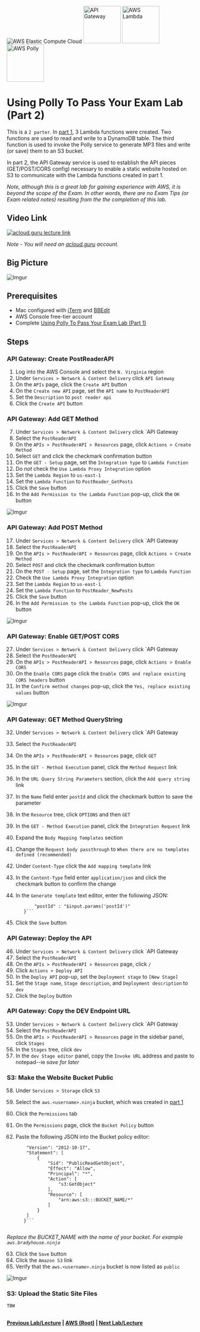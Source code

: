 ![AWS Elastic Compute Cloud](https://i.imgur.com/9awJmtb.png) <img src="https://i.imgur.com/7MCFLgi.png" height="100" title="API Gateway" /> <img src="https://i.imgur.com/Zjwx7ca.png" height="100" title="AWS Lambda" />
  <img src="https://i.imgur.com/nu0DYWn.png" height="100" title="AWS Polly" />


Using Polly To Pass Your Exam Lab (Part 2)
======

This is a `2 parter`.  In [part 1](ec2-using-polly-lab-pt1.md), 3 Lambda functions were created.  Two functions are used
to read and write to a DynamoDB table.  The third function is used to invoke the Polly service to generate MP3 files 
and write (or save) them to an S3 bucket.

In part 2, the API Gateway service is used to establish the API pieces (GET/POST/CORS config) necessary to 
enable a static website hosted on S3 to communicate with the Lambda functions created in part 1.  

*Note, although this is a great lab for gaining experience with AWS, it is beyond the scope of the Exam.  In other 
words, there are no Exam Tips (or Exam related notes) resulting from the the completion of this lab.*



## Video Link

[![acloud.guru lecture link](https://i.imgur.com/QohY9up.png)](https://acloud.guru/course/aws-certified-solutions-architect-associate/learn/ec2/8bd39cd5-9f90-58fe-4ea4-0720964751f6/watch)

*Note - You will need an [acloud.guru](acloud.guru) account.*


## Big Picture

![Imgur](https://i.imgur.com/iJJnnrb.png)


## Prerequisites

*   Mac configured with [iTerm](https://iterm2.com/) and [BBEdit](http://www.barebones.com/products/bbedit/)
*   AWS Console free-tier account
*   Complete [Using Polly To Pass Your Exam Lab (Part 1)](ec2-using-polly-lab-pt1.md)
     

## Steps

### API Gateway:  Create PostReaderAPI

1.  Log into the AWS Console and select the `N. Virginia` region
2.  Under `Services > Network & Content Delivery` click `API Gateway`
3.  On the `APIs` page, click the `Create API` button
4.  On the `Create new API` page, set the `API name` to `PostReaderAPI`
5.  Set the `Description` to `post reader api`
6.  Click the `Create API` button


### API Gateway:  Add GET Method

7.  Under `Services > Network & Content Delivery` click `API Gateway
8.  Select the `PostReaderAPI`
9.  On the `APIs > PostReaderAPI > Resources` page, click `Actions > Create Method`
10. Select `GET` and click the checkmark confirmation button
11. On the `GET - Setup` page, set the `Integration type` to `Lambda Function`
12. Do *not* check the `Use Lambda Proxy Integration` option
13. Set the `Lambda Region` to `us-east-1`
14. Set the `Lambda Function` to `PostReader_GetPosts`
15. Click the `Save` button
16. In the `Add Permission to the Lambda Function` pop-up, click the `OK` button


![Imgur](https://i.imgur.com/PqVDFgG.png)


### API Gateway: Add POST Method

17. Under `Services > Network & Content Delivery` click `API Gateway
18. Select the `PostReaderAPI`
19. On the `APIs > PostReaderAPI > Resources` page, click `Actions > Create Method`
20. Select `POST` and click the checkmark confirmation button
21. On the `POST - Setup` page, set the `Integration type` to `Lambda Function`
22. Check the `Use Lambda Proxy Integration` option
23. Set the `Lambda Region` to `us-east-1`
24. Set the `Lambda Function` to `PostReader_NewPosts`
25. Click the `Save` button
26. In the `Add Permission to the Lambda Function` pop-up, click the `OK` button

![Imgur](https://i.imgur.com/yswm78M.png)


### API Gateway: Enable GET/POST CORS
 
27. Under `Services > Network & Content Delivery` click `API Gateway
28. Select the `PostReaderAPI`
29. On the `APIs > PostReaderAPI > Resources` page, click `Actions > Enable CORS`
30. On the `Enable CORS` page click the `Enable CORS and replace existing CORS headers` button
31. In the `Confirm method changes` pop-up, click the `Yes, replace existing values` button


![Imgur](https://i.imgur.com/ZD2tKG0.png)


### API Gateway: GET Method QueryString

32. Under `Services > Network & Content Delivery` click `API Gateway
33. Select the `PostReaderAPI`
34. On the `APIs > PostReaderAPI > Resources` page, click `GET`
35. In the `GET - Method Execution` panel, click the `Method Request` link
36. In the `URL Query String Parameters` section, click the `Add query string` link
37. In the `Name` field enter `postId` and click the checkmark button to save the parameter
38. In the `Resource` tree, click `OPTIONS` and then `GET`
39. In the `GET - Method Execution` panel, click the `Integration Request` link
40. Expand the `Body Mapping Templates` section
41. Change the `Request body passthrough` to `When there are no templates defined (recommended)`
42. Under `Content-Type` click the `Add mapping template` link
43. In the `Content-Type` field enter `application/json` and click the checkmark button to confirm the change
44. In the `Generate template` text editor, enter the following JSON:

      ```{
             "postId" : "$input.params('postId')"
         }```

45. Click the `Save` button


### API Gateway: Deploy the API

46. Under `Services > Network & Content Delivery` click `API Gateway
47. Select the `PostReaderAPI`
48. On the `APIs > PostReaderAPI > Resources` page, click `/`
49. Click `Actions > Deploy API`
50. In the `Deploy API` pop-up, set the `Deployment stage` to `[New Stage]`
51. Set the `Stage name`, `Stage description`, and `Deployment description` to `dev`
52. Click the `Deploy` button


### API Gateway: Copy the DEV Endpoint URL

53. Under `Services > Network & Content Delivery` click `API Gateway
54. Select the `PostReaderAPI`
55. On the `APIs > PostReaderAPI > Resources` page in the sidebar panel, click `Stages`
56. In the `Stages` tree, click `dev`
57. In the `dev Stage editor` panel, copy the `Invoke URL` address and paste to notepad--ie *save for later*


### S3: Make the Website Bucket Public

58. Under `Services > Storage` click `S3`
59. Select the `aws.<username>.ninja` bucket, which was created in [part 1](ec2-using-polly-lab-pt1.md2)
60. Click the `Permissions` tab
61. On the `Permissions` page, click the `Bucket Policy` button
62. Paste the following JSON into the Bucket policy editor:

    ```{
       	"Version": "2012-10-17",
       	"Statement": [
       		{
       			"Sid": "PublicReadGetObject",
       			"Effect": "Allow",
       			"Principal": "*",
       			"Action": [
       				"s3:GetObject"
       			],
       			"Resource": [
       				"arn:aws:s3:::BUCKET_NAME/*"
       			]
       		}
       	]
       }``` 
       
  *Replace the BUCKET_NAME with the name of your bucket. For example `aws.bradyhouse.ninja`* 

63. Click the `Save` button
64. Click the `Amazon S3` link
65. Verify that the `aws.<username>.ninja` bucket is now listed as `public`

![Imgur](https://i.imgur.com/maKJEBl.png)


### S3: Upload the Static Site Files


    TBW
    




##

**[Previous Lab/Lecture](ec2-serverless-webpage-lab.md) | [AWS (Root)](../readme.adoc) | [Next Lab/Lecture](ec2-using-polly-lab-pt2.md)** 
